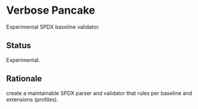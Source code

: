 # Verbose Pancake
Experimental SPDX baseline validator.

## Status
Experimental.

## Rationale
create a maintainable SPDX parser and validator that rules per baseline and extensions (profiles).
